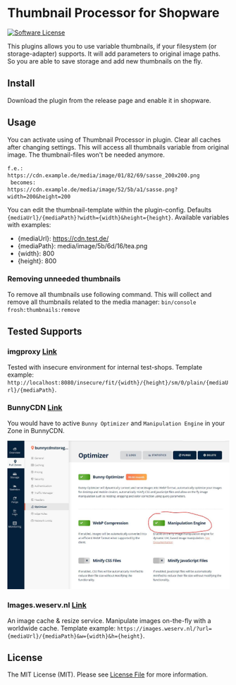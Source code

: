 # Thumbnail Processor for Shopware

[![Software License](https://img.shields.io/badge/license-MIT-brightgreen.svg?style=flat-square)](LICENSE.md)

This plugins allows you to use variable thumbnails, if your filesystem (or storage-adapter) supports.
It will add parameters to original image paths.
So you are able to save storage and add new thumbnails on the fly.

## Install

Download the plugin from the release page and enable it in shopware.

## Usage
You can activate using of Thumbnail Processor in plugin. Clear all caches after changing settings.
This will access all thumbnails variable from original image. The thumbnail-files won't be needed anymore.

````
f.e.:
https://cdn.example.de/media/image/01/82/69/sasse_200x200.png
 becomes:
https://cdn.example.de/media/image/52/5b/a1/sasse.png?width=200&height=200
````
You can edit the thumbnail-template within the plugin-config. Defaults `{mediaUrl}/{mediaPath}?width={width}&height={height}`.
Available variables with examples:
* {mediaUrl}: https://cdn.test.de/
* {mediaPath}: media/image/5b/6d/16/tea.png
* {width}: 800
* {height}: 800

### Removing unneeded thumbnails
To remove all thumbnails use following command. This will collect and remove all thumbnails related to the media manager:
`bin/console frosh:thumbnails:remove`

## Tested Supports

### imgproxy [Link](https://imgproxy.net/)

Tested with insecure environment for internal test-shops. Template example: `http://localhost:8080/insecure/fit/{width}/{height}/sm/0/plain/{mediaUrl}/{mediaPath}`.

### BunnyCDN [Link](https://bunnycdn.com/)

You would have to active `Bunny Optimizer` and `Manipulation Engine` in your Zone in BunnyCDN.

![Activate Manipulation Engine](Resources/store/images/1.jpg)

### Images.weserv.nl [Link](https://images.weserv.nl/)

An image cache & resize service. Manipulate images on-the-fly with a worldwide cache. Template example: `https://images.weserv.nl/?url={mediaUrl}/{mediaPath}&w={width}&h={height}`.

## License

The MIT License (MIT). Please see [License File](LICENSE) for more information.
